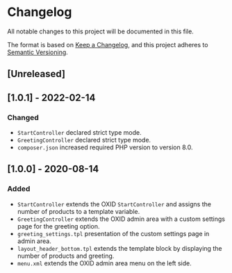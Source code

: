 # Changelog
All notable changes to this project will be documented in this file.

The format is based on [Keep a Changelog](https://keepachangelog.com/en/1.0.0/),
and this project adheres to [Semantic Versioning](https://semver.org/spec/v2.0.0.html).

## [Unreleased]

## [1.0.1] - 2022-02-14
### Changed
- `StartController` declared strict type mode.
- `GreetingController` declared strict type mode.
- `composer.json` increased required PHP version to version 8.0.

## [1.0.0] - 2020-08-14
### Added
- `StartController` extends the OXID `StartController` and assigns the number of products to a template variable.
- `GreetingController` extends the OXID admin area with a custom settings page for the greeting option.
- `greeting_settings.tpl` presentation of the custom settings page in admin area.
- `layout_header_bottom.tpl` extends the template block by displaying the number of products and greeting.
- `menu.xml` extends the OXID admin area menu on the left side.
